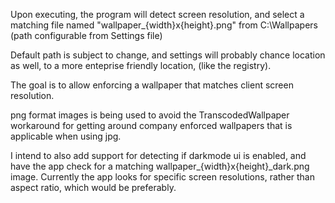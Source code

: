 Upon executing, the program will detect screen resolution, and select a matching file named "wallpaper_{width}x{height}.png" from C:\Wallpapers (path configurable from Settings file)

Default path is subject to change, and settings will probably chance location as well, to a more enteprise friendly location, (like the registry).

The goal is to allow enforcing a wallpaper that matches client screen resolution.

png format images is being used to avoid the TranscodedWallpaper workaround for getting around company enforced wallpapers that is applicable when using jpg.

I intend to also add support for detecting if darkmode ui is enabled, and have the app check for a matching wallpaper_{width}x{height}_dark.png image.
Currently the app looks for specific screen resolutions, rather than aspect ratio, which would be preferably.
